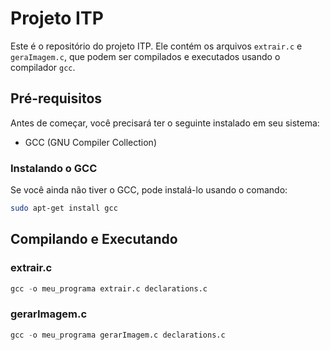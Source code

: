 # Projeto ITP

Este é o repositório do projeto ITP. Ele contém os arquivos `extrair.c` e `geraImagem.c`, que podem ser compilados e executados usando o compilador `gcc`.

## Pré-requisitos

Antes de começar, você precisará ter o seguinte instalado em seu sistema:

- GCC (GNU Compiler Collection)

### Instalando o GCC

Se você ainda não tiver o GCC, pode instalá-lo usando o comando:

```sh
sudo apt-get install gcc
```

## Compilando e Executando

### extrair.c

```s
gcc -o meu_programa extrair.c declarations.c
```

### gerarImagem.c

```s
gcc -o meu_programa gerarImagem.c declarations.c
```
